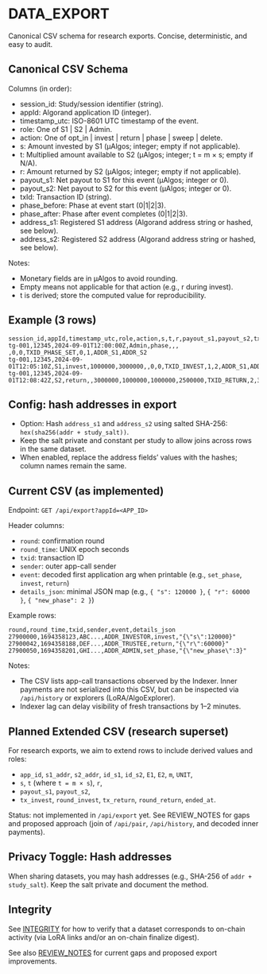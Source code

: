 # DATA_EXPORT

Canonical CSV schema for research exports. Concise, deterministic, and easy to audit.

## Canonical CSV Schema

Columns (in order):
- session_id: Study/session identifier (string).
- appId: Algorand application ID (integer).
- timestamp_utc: ISO-8601 UTC timestamp of the event.
- role: One of S1 | S2 | Admin.
- action: One of opt_in | invest | return | phase | sweep | delete.
- s: Amount invested by S1 (µAlgos; integer; empty if not applicable).
- t: Multiplied amount available to S2 (µAlgos; integer; t = m × s; empty if N/A).
- r: Amount returned by S2 (µAlgos; integer; empty if not applicable).
- payout_s1: Net payout to S1 for this event (µAlgos; integer or 0).
- payout_s2: Net payout to S2 for this event (µAlgos; integer or 0).
- txId: Transaction ID (string).
- phase_before: Phase at event start (0|1|2|3).
- phase_after: Phase after event completes (0|1|2|3).
- address_s1: Registered S1 address (Algorand address string or hashed, see below).
- address_s2: Registered S2 address (Algorand address string or hashed, see below).

Notes:
- Monetary fields are in µAlgos to avoid rounding.
- Empty means not applicable for that action (e.g., r during invest).
- t is derived; store the computed value for reproducibility.

## Example (3 rows)

```csv
session_id,appId,timestamp_utc,role,action,s,t,r,payout_s1,payout_s2,txId,phase_before,phase_after,address_s1,address_s2
tg-001,12345,2024-09-01T12:00:00Z,Admin,phase,,, ,0,0,TXID_PHASE_SET,0,1,ADDR_S1,ADDR_S2
tg-001,12345,2024-09-01T12:05:10Z,S1,invest,1000000,3000000,,0,0,TXID_INVEST,1,2,ADDR_S1,ADDR_S2
tg-001,12345,2024-09-01T12:08:42Z,S2,return,,3000000,1000000,1000000,2500000,TXID_RETURN,2,3,ADDR_S1,ADDR_S2
```

## Config: hash addresses in export

- Option: Hash `address_s1` and `address_s2` using salted SHA-256: `hex(sha256(addr + study_salt))`.
- Keep the salt private and constant per study to allow joins across rows in the same dataset.
- When enabled, replace the address fields’ values with the hashes; column names remain the same.

## Current CSV (as implemented)

Endpoint: `GET /api/export?appId=<APP_ID>`

Header columns:
- `round`: confirmation round
- `round_time`: UNIX epoch seconds
- `txid`: transaction ID
- `sender`: outer app-call sender
- `event`: decoded first application arg when printable (e.g., `set_phase`, `invest`, `return`)
- `details_json`: minimal JSON map (e.g., `{ "s": 120000 }`, `{ "r": 60000 }`, `{ "new_phase": 2 }`)

Example rows:
```text
round,round_time,txid,sender,event,details_json
27900000,1694358123,ABC...,ADDR_INVESTOR,invest,"{\"s\":120000}"
27900042,1694358188,DEF...,ADDR_TRUSTEE,return,"{\"r\":60000}"
27900050,1694358201,GHI...,ADDR_ADMIN,set_phase,"{\"new_phase\":3}"
```

Notes:
- The CSV lists app-call transactions observed by the Indexer. Inner payments are not serialized into this CSV, but can be inspected via `/api/history` or explorers (LoRA/AlgoExplorer).
- Indexer lag can delay visibility of fresh transactions by 1–2 minutes.

## Planned Extended CSV (research superset)

For research exports, we aim to extend rows to include derived values and roles:
- `app_id`, `s1_addr`, `s2_addr`, `id_s1`, `id_s2`, `E1`, `E2`, `m`, `UNIT`,
- `s`, `t` (where `t = m × s`), `r`,
- `payout_s1`, `payout_s2`,
- `tx_invest`, `round_invest`, `tx_return`, `round_return`, `ended_at`.

Status: not implemented in `/api/export` yet. See REVIEW_NOTES for gaps and proposed approach (join of `/api/pair`, `/api/history`, and decoded inner payments).

## Privacy Toggle: Hash addresses

When sharing datasets, you may hash addresses (e.g., SHA-256 of `addr + study_salt`). Keep the salt private and document the method.

## Integrity

See [INTEGRITY](INTEGRITY.md) for how to verify that a dataset corresponds to on-chain activity (via LoRA links and/or an on-chain finalize digest).

See also [REVIEW_NOTES](REVIEW_NOTES.md) for current gaps and proposed export improvements.
